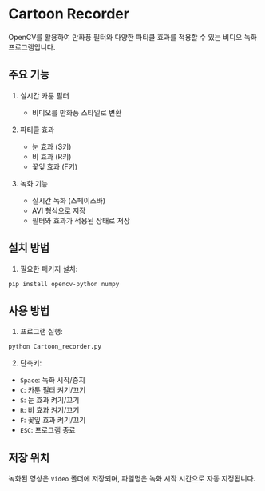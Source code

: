 # Cartoon Recorder

OpenCV를 활용하여 만화풍 필터와 다양한 파티클 효과를 적용할 수 있는 비디오 녹화 프로그램입니다.

## 주요 기능

1. 실시간 카툰 필터
   - 비디오를 만화풍 스타일로 변환

2. 파티클 효과
   - 눈 효과 (S키)
   - 비 효과 (R키)
   - 꽃잎 효과 (F키)

3. 녹화 기능
   - 실시간 녹화 (스페이스바)
   - AVI 형식으로 저장
   - 필터와 효과가 적용된 상태로 저장

## 설치 방법

1. 필요한 패키지 설치:
```bash
pip install opencv-python numpy
```

## 사용 방법

1. 프로그램 실행:
```bash
python Cartoon_recorder.py
```

2. 단축키:
- `Space`: 녹화 시작/중지
- `C`: 카툰 필터 켜기/끄기
- `S`: 눈 효과 켜기/끄기
- `R`: 비 효과 켜기/끄기
- `F`: 꽃잎 효과 켜기/끄기
- `ESC`: 프로그램 종료

## 저장 위치

녹화된 영상은 `Video` 폴더에 저장되며, 파일명은 녹화 시작 시간으로 자동 지정됩니다. 